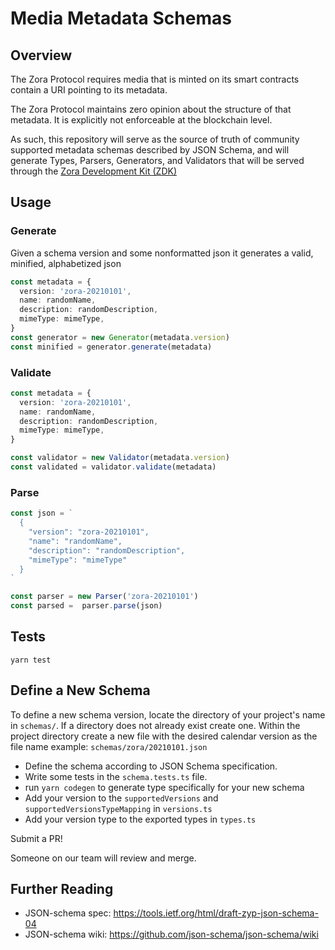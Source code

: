 # Media Metadata Schemas

## Overview

The Zora Protocol requires media that is minted on its smart contracts contain a URI pointing to its metadata.

The Zora Protocol maintains zero opinion about the structure of that metadata. It is explicitly not enforceable at the blockchain level.

As such, this repository will serve as the source of truth of community supported metadata schemas described by JSON Schema, and will generate Types, Parsers, Generators, and Validators that will be served through the [Zora Development Kit (ZDK)](https://github.com/ourzora/zdk)

## Usage

### Generate

Given a schema version and some nonformatted json it generates a valid, minified, alphabetized json

```typescript
const metadata = {
  version: 'zora-20210101',
  name: randomName,
  description: randomDescription,
  mimeType: mimeType,
}
const generator = new Generator(metadata.version)
const minified = generator.generate(metadata)
```

### Validate

```typescript
const metadata = {
  version: 'zora-20210101',
  name: randomName,
  description: randomDescription,
  mimeType: mimeType,
}

const validator = new Validator(metadata.version)
const validated = validator.validate(metadata)
```

### Parse

```typescript
const json = `
  {
    "version": "zora-20210101",
    "name": "randomName",
    "description": "randomDescription",
    "mimeType": "mimeType"
  }
`

const parser = new Parser('zora-20210101')
const parsed =  parser.parse(json)
```

## Tests

`yarn test`

## Define a New Schema

To define a new schema version, locate the directory of your project's name in `schemas/`. If a directory does not already exist create one. 
Within the project directory create a new file with the desired calendar version as the file name example: `schemas/zora/20210101.json` 

* Define the schema according to JSON Schema specification.
* Write some tests in the `schema.tests.ts` file.
* run `yarn codegen` to generate type specifically for your new schema
* Add your version to the `supportedVersions` and `supportedVersionsTypeMapping` in `versions.ts`
* Add your version type to the exported types in `types.ts`

Submit a PR! 

Someone on our team will review and merge.

## Further Reading

- JSON-schema spec: https://tools.ietf.org/html/draft-zyp-json-schema-04
- JSON-schema wiki: https://github.com/json-schema/json-schema/wiki
